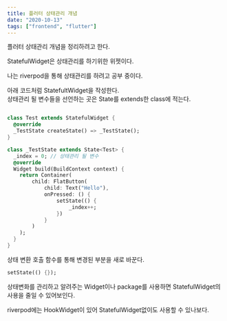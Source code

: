 ```yaml
---
title: 플러터 상태관리 개념
date: "2020-10-13"
tags: ["frontend", "flutter"]
---
```


플러터 상태관리 개념을 정리하려고 한다.

StatefulWidget은 상태관리를 하기위한 위젯이다.

나는 riverpod을 통해 상태관리를 하려고 공부 중이다.

아래 코드처럼 StatefultWidget을 작성한다.  
상태관리 될 변수들을 선언하는 곳은 State를 extends한 class에 적는다.

```dart

class Test extends StatefulWidget {
  @override
  _TestState createState() => _TestState();
}

class _TestState extends State<Test> {
  _index = 0; // 상태관리 될 변수
  @override
  Widget build(BuildContext context) {
    return Container(
        child: FlatButton(
            child: Text("Hello"),
            onPressed: () {
                setState(() {
                    _index++;
                })
            }
        )
    );
  }
}
```

상태 변환 호출 함수를 통해 변경된 부분을 새로 바꾼다.

```dart
setState(() {});
```

상태변화를 관리하고 알려주는 Widget이나 package를 사용하면 StatefulWidget의 사용을 줄일 수 있어보인다.

riverpod에는 HookWidget이 있어 StatefulWidget없이도 사용할 수 있나보다.
